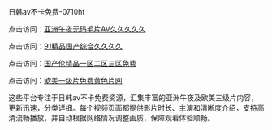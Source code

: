 日韩av不卡免费-0710ht

点击访问：<a href="https://heiliaozj3tjd.pages.dev">亚洲午夜无码毛片AV久久久久久</a>

点击访问：<a href="https://heiliaoxqkkct.pages.dev">91精品国产综合久久久久</a>

点击访问：<a href="https://heiliaoga6s9v.pages.dev">国产伦精品一区二区三区免费</a>

点击访问：<a href="https://heiliaoxwd5i8.pages.dev">欧美一级片免费黄色片网</a>

这些平台专注于日韩av不卡免费资源，汇集丰富的亚洲午夜及欧美三级片内容，更新迅速，分类详细。每个视频页面都提供影片时长、主演和清晰度介绍，支持高清流畅播放，并自动根据网络情况调整画质，保障观看体验顺畅。

<span style="display:none;">[Canonical link](https://github.com/toi20250710/toi1 ）</span>
